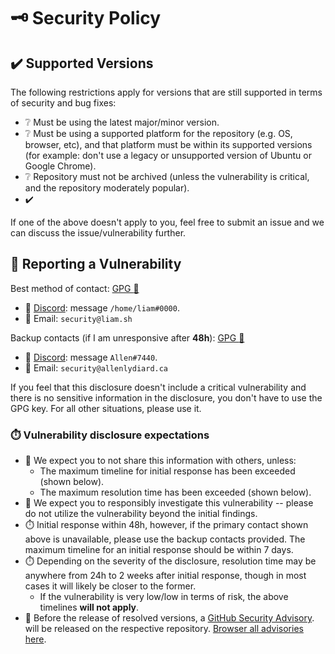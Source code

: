 <!-- THIS FILE IS GENERATED! DO NOT EDIT! Maintained by Terraform. -->
# :old_key: Security Policy

## :heavy_check_mark: Supported Versions

The following restrictions apply for versions that are still supported in terms of security and bug fixes:

   * :grey_question: Must be using the latest major/minor version.
   * :grey_question: Must be using a supported platform for the repository (e.g. OS, browser, etc), and that platform must
     be within its supported versions (for example: don't use a legacy or unsupported version of Ubuntu or
     Google Chrome).
   * :grey_question: Repository must not be archived (unless the vulnerability is critical, and the repository moderately
     popular).
   * :heavy_check_mark:

If one of the above doesn't apply to you, feel free to submit an issue and we can discuss the
issue/vulnerability further.


## :lady_beetle: Reporting a Vulnerability

Best method of contact: [GPG :key:](https://github.com/lrstanley.gpg)

   * :speech_balloon: [Discord][chat]: message `/home/liam#0000`.
   * :email: Email: `security@liam.sh`

Backup contacts (if I am unresponsive after **48h**): [GPG :key:](https://github.com/FM1337.gpg)
   * :speech_balloon: [Discord][chat]: message `Allen#7440`.
   * :email: Email: `security@allenlydiard.ca`

If you feel that this disclosure doesn't include a critical vulnerability and there is no sensitive
information in the disclosure, you don't have to use the GPG key. For all other situations, please
use it.

### :stopwatch: Vulnerability disclosure expectations

   * :no_bell: We expect you to not share this information with others, unless:
       * The maximum timeline for initial response has been exceeded (shown below).
       * The maximum resolution time has been exceeded (shown below).
   * :mag_right: We expect you to responsibly investigate this vulnerability -- please do not utilize the
     vulnerability beyond the initial findings.
   * :stopwatch: Initial response within 48h, however, if the primary contact shown above is unavailable, please
     use the backup contacts provided. The maximum timeline for an initial response should be within
     7 days.
   * :stopwatch: Depending on the severity of the disclosure, resolution time may be anywhere from 24h to 2
     weeks after initial response, though in most cases it will likely be closer to the former.
       * If the vulnerability is very low/low in terms of risk, the above timelines **will not apply**.
   * :toolbox: Before the release of resolved versions, a [GitHub Security Advisory][advisory-docs].
     will be released on the respective repository. [Browser all advisories here][advisory].

<!-- definitions -->
[chat]: ${user.chat_url}
[advisory]: https://github.com/advisories?query=type%3Areviewed+ecosystem%3Ago
[advisory-docs]: https://docs.github.com/en/code-security/repository-security-advisories/creating-a-repository-security-advisory

